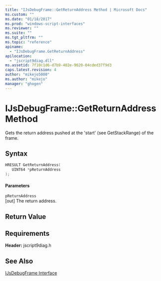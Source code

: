 ```yaml
---
title: "IJsDebugFrame::GetReturnAddress Method | Microsoft Docs"
ms.custom: ""
ms.date: "01/18/2017"
ms.prod: "windows-script-interfaces"
ms.reviewer: ""
ms.suite: ""
ms.tgt_pltfrm: ""
ms.topic: "reference"
apiname: 
  - "IJsDebugFrame.GetReturnAddress"
apilocation: 
  - "jscript9diag.dll"
ms.assetid: 7f10c1d6-d7b9-402e-9020-04cded37f9d3
caps.latest.revision: 4
author: "mikejo5000"
ms.author: "mikejo"
manager: "ghogen"
---
```

# IJsDebugFrame::GetReturnAddress Method
Gets the return address pushed at the 'start' (see GetStackRange) of the frame.  
  
## Syntax  
  
```cpp
HRESULT GetReturnAddress(  
   UINT64 *pReturnAddress  
);  
```  
  
#### Parameters  
 `pReturnAddress`  
 [out] The return address.  
  
## Return Value  
  
## Requirements  
 **Header:** jscript9diag.h  
  
## See Also  
 [IJsDebugFrame Interface](../../winscript/reference/ijsdebugframe-interface.md)